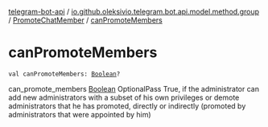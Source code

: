 [telegram-bot-api](../../index.md) / [io.github.oleksivio.telegram.bot.api.model.method.group](../index.md) / [PromoteChatMember](index.md) / [canPromoteMembers](./can-promote-members.md)

# canPromoteMembers

`val canPromoteMembers: `[`Boolean`](https://kotlinlang.org/api/latest/jvm/stdlib/kotlin/-boolean/index.html)`?`

can_promote_members [Boolean](https://kotlinlang.org/api/latest/jvm/stdlib/kotlin/-boolean/index.html) OptionalPass True, if the administrator can add new
administrators with a subset of his own privileges or demote administrators that he has
promoted, directly or indirectly (promoted by administrators that were appointed by him)

